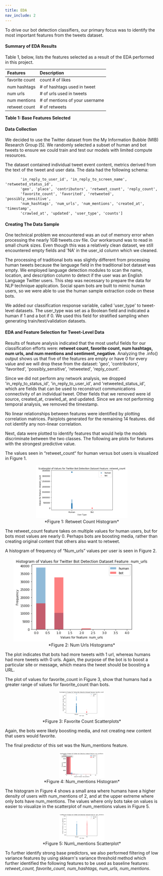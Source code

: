 ```yaml
---
title: EDA
nav_include: 2
---
```


To drive our bot detection classifiers, our primary focus was to identify the most important features from
the tweets dataset.

#### Summary of EDA Results

Table 1, below, lists the features selected as a result of the EDA performed in this project.



|Features|Description|
|:-------|:----------|
|favorite count|count # of likes|
|num hashtags|# of hashtags used in tweet|
|num urls|# of urls used in tweets|
|num mentions|# of mentions of your username|
|retweet count|# of retweets|

**Table 1: Base Features Selected**

#### Data Collection

We decided to use the Twitter dataset from the My Information Bubble (MIB) Research Group [5].
We randomly selected a subset of human and bot tweets to ensure we could train and
test our models with limited compute resources.

The dataset contained individual tweet event content, metrics derived from the text of the tweet and user data. The data had the following schema:

```['id', 'text', 'source', 'user_id', 'truncated', 'in_reply_to_status_id',
       'in_reply_to_user_id', 'in_reply_to_screen_name', 'retweeted_status_id',
       'geo', 'place', 'contributors', 'retweet_count', 'reply_count',
       'favorite_count', 'favorited', 'retweeted', 'possibly_sensitive',
       'num_hashtags', 'num_urls', 'num_mentions', 'created_at', 'timestamp',
       'crawled_at', 'updated', 'user_type', 'counts']
```

#### Creating The Data Sample

One technical problem we encountered was an out of memory error when processing
the nearly 1GB tweets.csv file. Our workaround was to
read in small chunk sizes. Even though this was a relatively clean dataset, we
still encountered empty fields and 'NA' in the user\_id column which we
cleaned.

The processing of traditional bots was slightly different from
processing human tweets because the language field in the traditional
bot dataset was empty. We employed language detection modules to scan
the name, location, and description column to detect if the user was an
English Language Twitter users. This step was necessary to prepare the
data for NLP technique application. Social spam bots are built to mimic
human users, so we were able to use the human sample extraction code on
these bots.

We added our classification response variable, called 'user\_type' to
tweet-level datasets. The user_type was set as
a Boolean field and indicated a human if 1 and a bot if 0. We used this field for stratified sampling when generating train/test/validation datasets.


#### EDA and Feature Selection for Tweet-Level Data

Results of feature analysis indicated that the most useful fields for
our classification efforts were: **retweet count, favorite count, num
hashtags, num urls, and num mentions and sentiment\_negative**.
Analyzing the .info() output shows us that five of the features are empty
or have 0 for every value and we will drop these from the dataset:
'geo', 'contributors', 'favorited', 'possibly\_sensitive', 'retweeted', 'reply\_count'.

Since we did not perform any network analysis, we dropped
'in\_reply\_to\_status\_id', 'in\_reply\_to\_user\_id', and
'retweeted\_status\_id', which are fields that can be used to
reconstruct communications connectivity of an individual tweet. Other
fields that we removed were id source, created\_at, crawled\_at, and
updated. Since we are not performing temporal analysis, we
removed the timestamp.

No linear relationships between features were identified by plotting correlation matrices.  Pairplots generated for the remaining 14 features. did not identify any non-linear correlation.

Next, data were plotted to identify features
that would help the models discriminate between the two classes. The
following are plots for features with the strongest predictive value.

The values seen in “retweet\_count“ for human versus bot users is visualized in Figure 1.


<center><img src="image/retweet_count_scatter.png" width="300"/></center>

<center> *Figure 1: Retweet Count Histogram* </center>



The retweet\_count feature takes on multiple values for human users, but for bots most values are nearly 0. Perhaps bots are boosting media,
rather than creating original content that others also want to retweet.


A histogram of frequency of “Num\_urls” values per user is seen in Figure 2.

<center><img src="image/num_urls_hist.png" width="450"/></center>
<center> *Figure 2: Num Urls Histograms* </center>

The plot indicates that bots had more tweets with 1 url, whereas humans had more tweets with 0 urls. Again, the purpose of the bot is to boost a particular site or message, which means the tweet should be boosting a URL.

The plot of values for favorite\_count in Figure 3, show that humans had a greater range of values for favorite_count than bots.


<center><img src="image/fav_count_scatter.png" width="150"/></center>
<center> *Figure 3: Favorite Count Scatterplots* </center>



Again, the bots were likely boosting media, and not creating new content that users would favorite.

The final predictor of this set was the Num\_mentions feature.


<center><img src="image/num_ment_hist.png" width="150"/></center>
<center> *Figure 4: Num_mentions Histogram* </center>


The histogram in Figure 4 shows a small area where humans have a higher density of users with num_mentions of 2, and at the upper extreme where only bots have num_mentions.  The values where only bots take on values is easier to visualize in the scatterplot of num_mentions values in Figure 5.

<center><img src="image/num_ment_scatter.png" width="150"/></center>
<center> *Figure 5: Num\_mentions Scatterplot* </center>


To further identify strong base predictors, we also performed filtering of low variance features by using
sklearn's variance threshold method which further identified the following
features to be used as baseline features: *retweet\_count, favorite\_count, num\_hashtags, num\_urls,
num\_mentions*.
